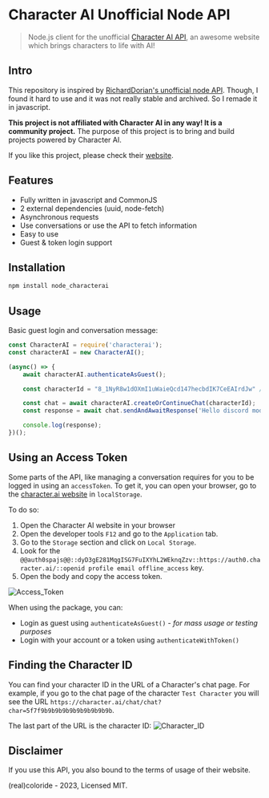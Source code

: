 # Character AI Unofficial Node API

> Node.js client for the unofficial [Character AI API](https://character.ai/), an awesome website which brings characters to life with AI!

## Intro

This repository is inspired by [RichardDorian's unofficial node API](https://github.com/RichardDorian/node-character.ai/).
Though, I found it hard to use and it was not really stable and archived. So I remade it in javascript.

**This project is not affiliated with Character AI in any way! It is a community project.**
The purpose of this project is to bring and build projects powered by Character AI.

If you like this project, please check their [website](https://character.ai/).

## Features

* Fully written in javascript and CommonJS 
* 2 external dependencies (uuid, node-fetch)
* Asynchronous requests
* Use conversations or use the API to fetch information
* Easy to use
* Guest & token login support

## Installation

```bash
npm install node_characterai
```

## Usage

Basic guest login and conversation message:
```js
const CharacterAI = require('characterai');
const characterAI = new CharacterAI();

(async() => {
    await characterAI.authenticateAsGuest();

    const characterId = "8_1NyR8w1dOXmI1uWaieQcd147hecbdIK7CeEAIrdJw" // Discord moderator

    const chat = await characterAI.createOrContinueChat(characterId);
    const response = await chat.sendAndAwaitResponse('Hello discord mod!', true)

    console.log(response);
})();
```

## Using an Access Token

Some parts of the API, like managing a conversation requires for you to be logged in using an `accessToken`.
To get it, you can open your browser, go to the [character.ai website](https://character.ai) in `localStorage`.

To do so:
1. Open the Character AI website in your browser
2. Open the developer tools `F12` and go to the `Application` tab.
3. Go to the `Storage` section and click on `Local Storage`.
4. Look for the `@@auth0spajs@@::dyD3gE281MqgISG7FuIXYhL2WEknqZzv::https://auth0.character.ai/::openid profile email offline_access` key.
5. Open the body and copy the access token.

![Access_Token](https://i.imgur.com/09Q9mLe.png)

When using the package, you can:
* Login as guest using `authenticateAsGuest()` - *for mass usage or testing purposes*
* Login with your account or a token using `authenticateWithToken()`

## Finding the Character ID

You can find your character ID in the URL of a Character's chat page.
For example, if you go to the chat page of the character `Test Character` you will see the URL `https://character.ai/chat/chat?char=5f7f9b9b9b9b9b9b9b9b9b9b`.

The last part of the URL is the character ID:
![Character_ID](https://i.imgur.com/nd86fN4.png)

## Disclaimer
If you use this API, you also bound to the terms of usage of their website.

(real)coloride - 2023, Licensed MIT.

